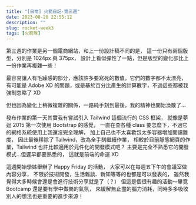 ```yaml
---
title: "[日常] 火箭日記-第三週"
date: 2023-08-20 22:55:12
description: ""
slug: rocket-week3
tags: [火箭隊]
---
```


第三週的作業是另一個電商網站，和上一份設計稿不同的是，
這一份只有兩個版型，分別是 1024px 與 375px，
設計上看似彈性了一點，但是版型的變化卻比上一份作業再複雜一些！

<!-- more -->

最容易讓人有毛躁感的部分，應該許多要寫死的數值，它們的數字都不太漂亮，
有可能是 Adobe XD 的問題，或是基於百分比產生的計算數字，不過這些都被我強制忽略了 XD

但也因為變化上稍微複雜的關係，一路純手刻到最後，我的精神也開始渙散了...

發布作業的第一天其實我有嘗試引入 Tailwind 這個流行的 CSS 框架，
就像是夢迴 2015 第一次使用 Bootstrap 的感覺，
一直在查各種 class 要怎麼下，不過它的網格系統使用上我還沒完全理解，
加上自己也不太喜歡包太多容器增加閱讀難度，
因此最後移除了 Tailwind，改為全手刻繼續作業，
相較於目前靜態網頁的作業，Tailwind 也許比較適用於元件化的開發模式吧？
主要是完全不熟悉它的開發模式...但遲早都要熟悉的，
這就是前端的命運 XD

這週開始學姊舉辦了 Happy Friday 的活動，
大家可以在每週五下午的會議室做內容分享，
不限於技術開發，生活雜談、新知等等的也都是可以發表的，
雖然我覺得大多時候會還是會進行技術分享就是了（？）
但這是個很有趣的活動～畢竟 Bootcamp 還是要有學中做樂的氣氛，
來緩解無止盡的腦力消耗，同時多多吸收別人的想法也是重要的進步來源！
